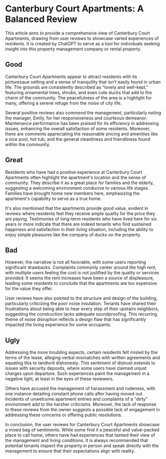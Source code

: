 # Canterbury Court Apartments: A Balanced Review

This article aims to provide a comprehensive view of Canterbury Court Apartments, drawing from user reviews to showcase varied experiences of residents. It is created by ChatGPT to serve as a tool for individuals seeking insight into this property management company or rental property.

## Good

Canterbury Court Apartments appear to attract residents with its picturesque setting and a sense of tranquility that isn't easily found in urban life. The grounds are consistently described as "lovely and well-kept," featuring ornamental trees, shrubs, and even cute ducks that add to the charm of the community. The peacefulness of the area is a highlight for many, offering a serene refuge from the noise of city life.

Several positive reviews also commend the management, particularly noting the manager, Emily, for her responsiveness and courteous demeanor. Maintenance performance has been praised for its efficiency in addressing issues, enhancing the overall satisfaction of some residents. Moreover, there are comments appreciating the reasonable pricing and amenities like a nice pool, hot tub, and the general cleanliness and friendliness found within the community.

## Great

Residents who have had a positive experience at Canterbury Court Apartments often highlight the apartment's location and the sense of community. They describe it as a great place for families and the elderly, suggesting a welcoming environment conducive to various life stages. Families have brought home new members here, emphasizing the apartment's capability to serve as a true home.

It's also mentioned that the apartments provide good value, evident in reviews where residents feel they receive ample quality for the price they are paying. Testimonies of long-term residents who have lived here for six years or more indicate that there are indeed tenants who find sustained happiness and satisfaction in their living situation, including the ability to enjoy simple pleasures like the company of ducks on the property.

## Bad

However, the narrative is not all favorable, with some users reporting significant drawbacks. Complaints commonly center around the high rent, with multiple users feeling the cost is not justified by the quality or services provided. It seems the rent increases have been a source of displeasure, leading some residents to conclude that the apartments are too expensive for the value they offer.

User reviews have also pointed to the structure and design of the building, particularly criticizing the poor noise insulation. Tenants have shared their frustrations about being able to hear every step of their upstairs neighbors, suggesting the construction lacks adequate soundproofing. This recurring theme of noise disruption reflects a design flaw that has significantly impacted the living experience for some occupants.

## Ugly

Addressing the more troubling aspects, certain residents felt misled by the terms of the lease, alleging verbal mismatches with written agreements and equating this to landlord dishonesty. This sentiment of distrust extends to issues with security deposits, where some users have claimed unjust charges upon departure. Such experiences paint the management in a negative light, at least in the eyes of these reviewers.

Others have accused the management of harassment and rudeness, with one instance detailing constant phone calls after having moved out. Incidents of unwelcome apartment entries and complaints of a "dirty" environment add to the harsher criticisms. Moreover, the lack of response to these reviews from the owner suggests a possible lack of engagement in addressing these concerns or offering public resolutions.

In conclusion, the user reviews for Canterbury Court Apartments showcase a mixed bag of sentiments. While some find it a peaceful and value-packed place to call home, others have had experiences that tainted their view of the management and living conditions. It is always recommended that potential tenants inspect the property in person and speak directly with the management to ensure that their expectations align with reality.